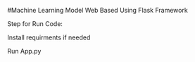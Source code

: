 #Machine Learning Model Web Based Using Flask Framework

Step for Run Code:

Install requirments if needed

Run App.py
